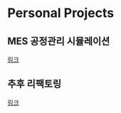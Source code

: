 # Personal Projects

## MES 공정관리 시뮬레이션
[링크](./miniproject2/README.md)

## 추후 리팩토링
[링크](./ObjectTest/README.md)
